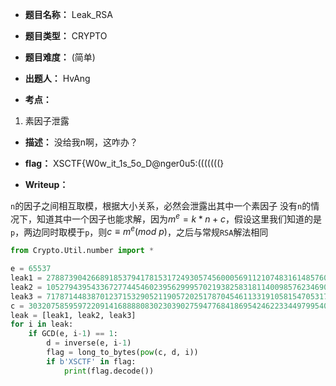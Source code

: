 * **题目名称：** Leak_RSA

* **题目类型：** CRYPTO

* **题目难度：** (简单)

* **出题人：** HvAng

* **考点：**  

1. 素因子泄露

* **描述：**  没给我n啊，这咋办？

* **flag：** XSCTF{W0w_it_1s_5o_D@nger0u5:(((((((}

* **Writeup：**

`n`的因子之间相互取模，根据大小关系，必然会泄露出其中一个素因子
没有`n`的情况下，知道其中一个因子也能求解，因为$m^{e}=k*n+c$，假设这里我们知道的是`p`，两边同时取模于`p`，则$c\equiv m^{e}(mod\ p)$，之后与常规`RSA`解法相同

```py
from Crypto.Util.number import *

e = 65537
leak1 = 2788739042668918537941781531724930574560005691121074831614857609917360160482700410116314943550387670482209092849226979390003571693127462185448034388680568
leak2 = 1052794395433672774454602395629995702193825831811400985762346901401999360606415037009545828920475617009855752205214042043479772898002629658076401605342018
leak3 = 7178714483870123715329052119057202517870454611331910581547053172963141530711926115642776608592175083777507121192881454193293730845435637902528497680051043
c = 303207585959722091416888808302303902759477684186954246223344979954007378835147589414208072138404930371953334434739192265255311036731277242107515329324189302764042194164008395935037239784625015486597798565328123538179429396419895747859613808210181827498987744262520224633169713938847935438891255378204804566253453898965842923619704512096373657005536406487415372176995820296769776695235744090580931067205646422943522138917478058553286338836261701729201311710741570
leak = [leak1, leak2, leak3]
for i in leak:
    if GCD(e, i-1) == 1:
        d = inverse(e, i-1)
        flag = long_to_bytes(pow(c, d, i))
        if b'XSCTF' in flag:
            print(flag.decode())
```
